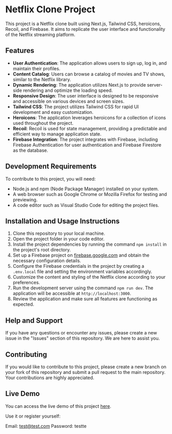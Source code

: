 # Netflix Clone Project

This project is a Netflix clone built using Next.js, Tailwind CSS, heroicons, Recoil, and Firebase. It aims to replicate the user interface and functionality of the Netflix streaming platform.

## Features

- **User Authentication**: The application allows users to sign up, log in, and maintain their profiles.
- **Content Catalog**: Users can browse a catalog of movies and TV shows, similar to the Netflix library.
- **Dynamic Rendering**: The application utilizes Next.js to provide server-side rendering and optimize the loading speed.
- **Responsive Design**: The user interface is designed to be responsive and accessible on various devices and screen sizes.
- **Tailwind CSS**: The project utilizes Tailwind CSS for rapid UI development and easy customization.
- **Heroicons**: The application leverages heroicons for a collection of icons used throughout the project.
- **Recoil**: Recoil is used for state management, providing a predictable and efficient way to manage application state.
- **Firebase Integration**: The project integrates with Firebase, including Firebase Authentication for user authentication and Firebase Firestore as the database.

## Development Requirements

To contribute to this project, you will need:

- Node.js and npm (Node Package Manager) installed on your system.
- A web browser such as Google Chrome or Mozilla Firefox for testing and previewing.
- A code editor such as Visual Studio Code for editing the project files.

## Installation and Usage Instructions

1. Clone this repository to your local machine.
2. Open the project folder in your code editor.
3. Install the project dependencies by running the command `npm install` in the project's root directory.
4. Set up a Firebase project on [firebase.google.com](https://firebase.google.com) and obtain the necessary configuration details.
5. Configure the Firebase credentials in the project by creating a `.env.local` file and setting the environment variables accordingly.
6. Customize the content and styling of the Netflix clone according to your preferences.
7. Run the development server using the command `npm run dev`. The application will be accessible at `http://localhost:3000`.
8. Review the application and make sure all features are functioning as expected.

## Help and Support

If you have any questions or encounter any issues, please create a new issue in the "Issues" section of this repository. We are here to assist you.

## Contributing

If you would like to contribute to this project, please create a new branch on your fork of this repository and submit a pull request to the main repository. Your contributions are highly appreciated.

## Live Demo

You can access the live demo of this project [here](https://netflix-clone-project-alpha.vercel.app/).

Use it or register yourself:

Email: test@test.com 
Password: testte
